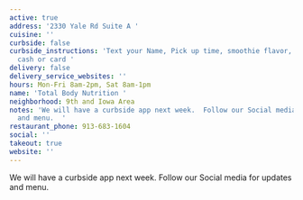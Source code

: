 ```yaml
---
active: true
address: '2330 Yale Rd Suite A '
cuisine: ''
curbside: false
curbside_instructions: 'Text your Name, Pick up time, smoothie flavor, tea flavor,
  cash or card '
delivery: false
delivery_service_websites: ''
hours: Mon-Fri 8am-2pm, Sat 8am-1pm
name: 'Total Body Nutrition '
neighborhood: 9th and Iowa Area
notes: 'We will have a curbside app next week.  Follow our Social media for updates
  and menu.  '
restaurant_phone: 913-683-1604
social: ''
takeout: true
website: ''
---
```


We will have a curbside app next week.  Follow our Social media for updates and menu.